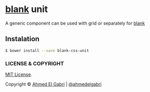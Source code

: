 # [blank](https://github.com/ahmedelgabri/blank) unit

A generic component can be used with grid or separately for [blank](https://github.com/ahmedelgabri/blank)

## Instalation

```sh
$ bower install --save blank-css-unit
```


### LICENSE & COPYRIGHT
[MIT License](http://opensource.org/licenses/MIT).

Copyright © [Ahmed El Gabri](http://gabri.me) | [@ahmedelgabri](http://twitter.comahmedelgabri)
